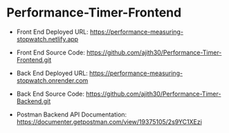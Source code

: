 # Performance-Timer-Frontend
- Front End Deployed URL: https://performance-measuring-stopwatch.netlify.app

- Front End Source Code: https://github.com/ajith30/Performance-Timer-Frontend.git


- Back End Deployed URL: https://performance-measuring-stopwatch.onrender.com
 
- Back End Source Code:  https://github.com/ajith30/Performance-Timer-Backend.git

 - Postman Backend API Documentation: https://documenter.getpostman.com/view/19375105/2s9YC1XEzi
